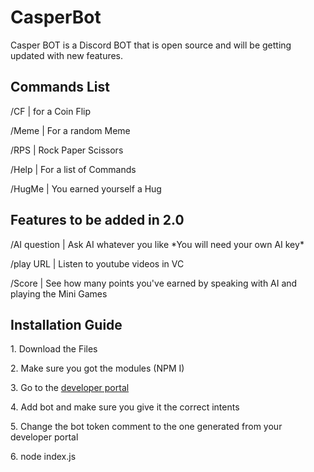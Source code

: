 # CasperBot 


<p>Casper BOT is a Discord BOT that is open source and will be getting updated with new features.</p>

<h2>Commands List</h2>
<p>/CF | for a Coin Flip</p>
<p>/Meme | For a random Meme</p>
<p>/RPS | Rock Paper Scissors</p>
<p>/Help | For a list of Commands</p>
<p>/HugMe | You earned yourself a Hug</p>
<h2>Features to be added in 2.0</h2>
<p>/AI question | Ask AI whatever you like *You will need your own AI key*</p>
<p>/play URL | Listen to youtube videos in VC</p>
<p>/Score | See how many points you've earned by speaking with AI and playing the Mini Games</p>
<h2>Installation Guide</h2>

  <p> 1. Download the Files</p>
  <p> 2. Make sure you got the modules (NPM I)</p>
  <p> 3. Go to the <a href="https://discord.com/developers/applications">developer portal</a></p>
  <p> 4. Add bot and make sure you give it the correct intents</p>
  <p> 5. Change the bot token comment to the one generated from your developer portal</p>
  <p> 6. node index.js</p>
